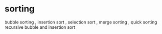 # sorting
bubble sorting , insertion sort , selection sort , merge sorting , quick sorting 
recursive bubble and insertion sort
